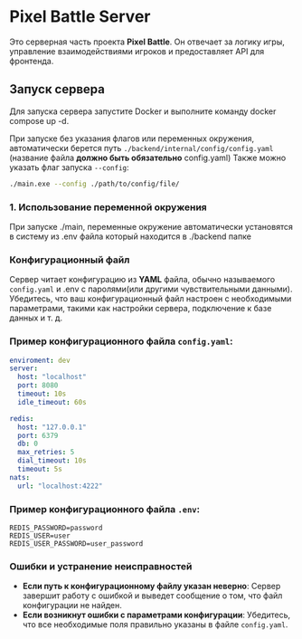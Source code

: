 # Pixel Battle Server

Это серверная часть проекта **Pixel Battle**. Он отвечает за логику игры, управление взаимодействиями игроков и предоставляет API для фронтенда.

## Запуск сервера

Для запуска сервера запустите Docker и выполните команду docker compose up -d.

При запуске без указания флагов или переменных окружения, автоматически берется путь `./backend/internal/config/config.yaml` (название файла **должно быть обязательно** config.yaml)
Также можно указать флаг запуска `--config`:

```bash
./main.exe --config ./path/to/config/file/
```

### 1. **Использование переменной окружения**

При запуске ./main, переменные окружение автоматически установятся в систему из .env файла который находится в ./backend папке

### Конфигурационный файл

Сервер читает конфигурацию из **YAML** файла, обычно называемого `config.yaml` и .env с паролями(или другими чувствительными данными). Убедитесь, что ваш конфигурационный файл настроен с необходимыми параметрами, такими как настройки сервера, подключение к базе данных и т. д.

### Пример конфигурационного файла `config.yaml`:

```yaml
enviroment: dev
server:
  host: "localhost"
  port: 8080
  timeout: 10s
  idle_timeout: 60s

redis:
  host: "127.0.0.1"
  port: 6379
  db: 0
  max_retries: 5
  dial_timeout: 10s
  timeout: 5s
nats:
  url: "localhost:4222"
```

### Пример конфигурационного файла `.env`:

```env
REDIS_PASSWORD=password
REDIS_USER=user
REDIS_USER_PASSWORD=user_password
```

### Ошибки и устранение неисправностей

- **Если путь к конфигурационному файлу указан неверно**: Сервер завершит работу с ошибкой и выведет сообщение о том, что файл конфигурации не найден.
- **Если возникнут ошибки с параметрами конфигурации**: Убедитесь, что все необходимые поля правильно указаны в файле `config.yaml`.
